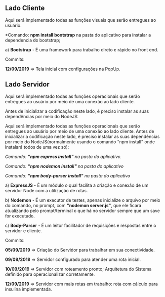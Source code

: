 ## Lado Cliente

Aqui será implementado todas as funções visuais que serão entregues ao usuário.

*Comando: **npm install bootstrap** na pasta do aplicativo para instalar a dependencia do bootstrap;

a) **Bootstrap** - É uma framework para trabalho direto e rápido no front end.

Commits:

**12/09/2019** => Tela inicial com configurações na PopUp.




## Lado Servidor

Aqui será implementado todas as funções operacionais que serão entregues ao usuário por meio de uma conexão ao lado cliente.

Antes de inicializar a codificação neste lado, é preciso instalar as suas dependências por meio do NodeJS:

Aqui será implementado todas as funções operacionais que serão entregues ao usuário por meio de uma conexão ao lado cliente. Antes de inicializar a codificação neste lado, é preciso instalar as suas dependências por meio do NodeJS(normalmente usando o comando "npm install" onde instalará todos de uma vez só):

*Comando: **"npm express install"** na pasta do aplicativo.*

*Comando: **"npm nodemon install"** na pasta do aplicativo*

*Comando: **"npm body-parser install"** na pasta do aplicativo*

a) **ExpressJS** - É um módulo o qual facilita a criação e conexão de um servidor Node com a utilização de rotas.

b) **Nodemon** - É um executor de testes, apenas inicialize o arquivo por meio do comando, no prompt, com **"nodemon server.js"**, que ele ficará atualizando pelo prompt/terminal o que há no servidor sempre que um save for executado.

c) **Body-Parser** - É um leitor facilitador de requisições e respostas entre o servidor e cliente.



Commits:

**05/09/2019** => Criação do Servidor para trabalhar em sua conectividade.

**09/09/2019** => Servidor configurado para atender uma rota inicial.

**10/09/2019** => Servidor com roteamento pronto; Arquitetura do Sistema definido para operacionalizar corretamente.

**12/09/2019** => Servidor com mais rotas em trabalho: rota com cálculo para insulina implementada.
